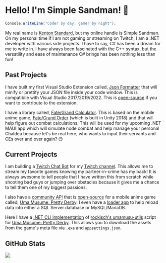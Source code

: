 # Hello! I'm Simple Sandman! 👋
```csharp
Console.WriteLine("Coder by day, gamer by night");
```

My real name is [Kenton Standard](https://www.linkedin.com/in/kentonstandard/), but my online handle is Simple Sandman. On my personal time if I am not gaming or streaming on Twitch, I am a .NET developer with various side projects. I have to say, C# has been a dream for me to write in. I have always been fascinated with the C++ syntax, but the versatility and ease of maintenance C# brings has been nothing less than fun! 

## Past Projects
I have built my first Visual Studio Extension called, [Json Formatter](https://marketplace.visualstudio.com/items?itemName=KentonStandard.JsonFormatter) that will minify or prettify your JSON file inside your code window. This is compatibile with Visual Studio 2017/2019/2022. This is [open-source](https://github.com/SimpleSandman/JsonFormatter) if you want to contribute to the extension.

I have a library called, [Fate/Grand Calculator](https://github.com/SimpleSandman/FateGrandCalculator). This is based on the mobile anime game, [Fate/Grand Order](https://fate-go.us/) (which is built in Unity 2018) and that will help figure out combat calculations. This will be used for my upcoming .NET MAUI app which will simulate node combat and help manage your personal Chaldea because let's be real here, who wants to input their servants and CEs over and over again? 😏

## Current Projects
I am building a [Twitch Chat Bot](https://github.com/SimpleSandman/TwitchBot) for my [Twitch channel](https://www.twitch.tv/simple_sandman). This allows me to stream my favorite games knowing my partner-in-crime has my back! It is always awesome to tell people that I have written this from scratch while shooting bad guys or jumping over obstacles because it gives me a chance to tell them one of my biggest passions.

I also have a [community API](https://www.tracenacademy.com/index.html) that is [open-source](https://github.com/SimpleSandman/UmaMusumeAPI) for a mobile anime game called, [Uma Musume: Pretty Derby](https://umamusume.jp/). I even have a [loader app](https://github.com/SimpleSandman/UmaMusumeLoadSqlData) to help reload data into either a SQL Server database or MySQL/MariaDB.

Here I have a [.NET CLI implementation](https://github.com/SimpleSandman/UmaMusumeToolbox) of [rockisch's umamusu-utils](https://github.com/rockisch/umamusu-utils) script for [Uma Musume: Pretty Derby](https://umamusume.jp/). This allows you to download the assets from the game's meta file via `.exe` and `appsettings.json`.

## GitHub Stats

<a href="https://github.com/SimpleSandman">
  <img src="https://github-readme-stats.vercel.app/api?username=simplesandman&show_icons=true&theme=dark&hide=contribs" />
</a>
<br/>
<!--a href="https://github.com/SimpleSandman">
  <img src="https://github-readme-stats.vercel.app/api/top-langs/?username=simplesandman&theme=dark" />
</a-->

<!--
**SimpleSandman/simplesandman** is a ✨ _special_ ✨ repository because its `README.md` (this file) appears on your GitHub profile.

Here are some ideas to get you started:

- 🔭 I’m currently working on ...
- 🌱 I’m currently learning ...
- 👯 I’m looking to collaborate on ...
- 🤔 I’m looking for help with ...
- 💬 Ask me about ...
- 📫 How to reach me: ...
- 😄 Pronouns: ...
- ⚡ Fun fact: ...
-->
